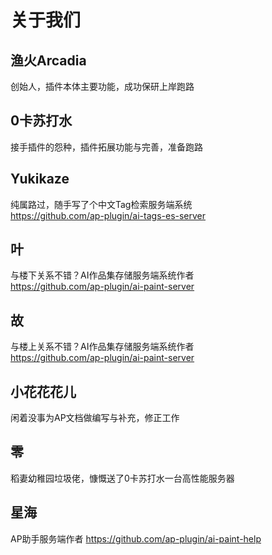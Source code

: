 # 关于我们

## 渔火Arcadia
创始人，插件本体主要功能，成功保研上岸跑路

## 0卡苏打水
接手插件的怨种，插件拓展功能与完善，准备跑路

## Yukikaze
纯属路过，随手写了个中文Tag检索服务端系统  
https://github.com/ap-plugin/ai-tags-es-server

## 叶
与楼下关系不错？AI作品集存储服务端系统作者  
https://github.com/ap-plugin/ai-paint-server

## 故
与楼上关系不错？AI作品集存储服务端系统作者  
https://github.com/ap-plugin/ai-paint-server

## 小花花花儿
闲着没事为AP文档做编写与补充，修正工作

## 零
稻妻幼稚园垃圾佬，慷慨送了0卡苏打水一台高性能服务器

## 星海
AP助手服务端作者
https://github.com/ap-plugin/ai-paint-help
